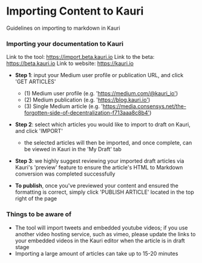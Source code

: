 # Importing Content to Kauri

Guidelines on importing to markdown in Kauri

### Importing your documentation to Kauri

Link to the tool: <https://import.beta.kauri.io>
Link to the beta: <https://beta.kauri.io>
Link to website: <https://kauri.io>

-   **Step 1**: input your Medium user profile or publication URL, and click 'GET ARTICLES'

    -   (1) Medium user profile (e.g. '<https://medium.com/@kauri_io'>)
    -   (2) Medium publication (e.g. '<https://blog.kauri.io'>)
    -   (3) Single Medium article (e.g. '<https://media.consensys.net/the-forgotten-side-of-decentralization-f713aaa8c8b4'>)

-   **Step 2**: select which articles you would like to import to draft on Kauri, and click 'IMPORT'

    -   the selected articles will then be imported, and once complete, can be viewed in Kauri in the 'My Draft' tab

-   **Step 3**: we highly suggest reviewing your imported draft articles via Kauri's 'preview' feature to ensure the article's HTML to Markdown conversion was completed successfully

-   **To publish**, once you've previewed your content and ensured the formatting is correct, simply click 'PUBLISH ARTICLE' located in the top right of the page

### Things to be aware of

-   The tool will import tweets and embedded youtube videos; if you use another video hosting service, such as vimeo, please update the links to your embedded videos in the Kauri editor when the article is in draft stage
-   Importing a large amount of articles can take up to 15-20 minutes
